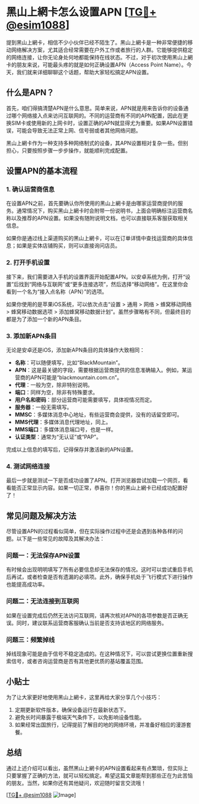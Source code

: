 # 黑山上網卡怎么设置APN [[TG💪+ @esim1088](https://t.me/s/esim1088)]

提到黑山上網卡，相信不少小伙伴已经不陌生了。黑山上網卡是一种非常便捷的移动网络解决方案，尤其适合经常需要在户外工作或者旅行的人群。它能够提供稳定的网络连接，让你无论身处何地都能保持在线状态。不过，对于初次使用黑山上網卡的朋友来说，可能最头疼的就是如何正确设置APN（Access Point Name）。今天，我们就来详细聊聊这个话题，帮助大家轻松搞定APN设置。

## 什么是APN？

首先，咱们得搞清楚APN是什么意思。简单来说，APN就是用来告诉你的设备通过哪个网络接入点来访问互联网的。不同的运营商有不同的APN配置，因此在更换SIM卡或使用新的上网卡时，设置正确的APN就显得尤为重要。如果APN设置错误，可能会导致无法正常上网、信号弱或者其他网络问题。

黑山上網卡作为一种支持多种网络制式的设备，其APN设置相对复杂一些。但别担心，只要按照步骤一步步操作，就能顺利完成配置。

## 设置APN的基本流程

### 1. 确认运营商信息

在设置APN之前，首先要确认你所使用的黑山上網卡是由哪家运营商提供的服务。通常情况下，购买黑山上網卡时会附带一份说明书，上面会明确标注运营商名称以及推荐的APN设置。如果没有随附说明文档，也可以直接联系客服获取相关信息。

如果你是通过线上渠道购买的黑山上網卡，可以在订单详情中查找运营商的具体信息；如果是实体店铺购买，则可以直接询问店员。

### 2. 打开手机设置

接下来，我们需要进入手机的设置界面开始配置APN。以安卓系统为例，打开“设置”后找到“网络与互联网”或“更多连接选项”，然后选择“移动网络”。在这里你会看到一个名为“接入点名称（APN）”的选项。

如果你使用的是苹果iOS系统，可以依次点击“设置 > 通用 > 网络 > 蜂窝移动网络 > 蜂窝移动数据选项 > 添加蜂窝移动数据计划”。虽然步骤略有不同，但最终目的都是为了添加一个新的APN条目。

### 3. 添加新APN条目

无论是安卓还是iOS，添加新APN条目的具体操作大致相同：

- **名称**：可以随便填写，比如“BlackMountain”。
- **APN**：这是最关键的字段，需要根据运营商提供的信息准确输入。例如，某运营商的APN可能是“blackmountain.com.cn”。
- **代理**：一般为空，除非特别说明。
- **端口**：同样为空，除非有特殊要求。
- **用户名和密码**：部分运营商可能需要填写，具体视情况而定。
- **服务器**：一般无需填写。
- **MMSC**：多媒体消息中心地址，有些运营商会提供，没有的话留空即可。
- **MMS代理**：多媒体消息代理地址，同上。
- **MMS端口**：多媒体消息端口号，也是一样。
- **认证类型**：通常为“无认证”或“PAP”。

完成以上信息的填写后，记得保存并激活新的APN设置。

### 4. 测试网络连接

最后一步就是测试一下是否成功设置了APN。打开浏览器尝试加载一个网页，看看能否正常显示内容。如果一切正常，恭喜你！你的黑山上網卡已经成功配置好了！

## 常见问题及解决方法

尽管设置APN的过程看似简单，但在实际操作过程中还是会遇到各种各样的问题。以下是一些常见的故障及其解决办法：

### 问题一：无法保存APN设置

有时候会出现明明填写了所有必要信息却无法保存的情况。这时可以尝试重启手机后再试，或者检查是否有遗漏的必填项。此外，确保手机处于飞行模式下进行操作也能提高成功率。

### 问题二：无法连接到互联网

如果在设置完成后仍然无法访问互联网，请再次核对APN的各项参数是否正确无误。同时，建议联系运营商客服确认当前是否支持该地区的网络服务。

### 问题三：频繁掉线

掉线现象可能是由于信号不稳定造成的。在这种情况下，可以尝试更换位置重新搜索信号，或者咨询运营商是否有其他更优质的基站覆盖范围。

## 小贴士

为了让大家更好地使用黑山上網卡，这里再给大家分享几个小技巧：

1. 定期更新软件版本，确保设备运行在最新状态下。
2. 避免长时间暴露于极端天气条件下，以免影响设备性能。
3. 如果经常出国旅行，记得提前了解目的地的网络环境，并准备好相应的漫游套餐。

## 总结

通过上述介绍可以看出，虽然黑山上網卡的APN设置看起来有点繁琐，但实际上只要掌握了正确的方法，就可以轻松搞定。希望这篇文章能帮到那些正在为此苦恼的朋友。当然，如果你还有其他疑问，欢迎随时留言交流哦！

[[TG💪+ @esim1088](https://t.me/s/esim1088) ![Image](https://i.postimg.cc/4NQfJmqS/Snipaste-2025-05-13-00-14-12.png)]